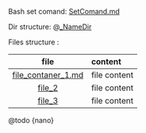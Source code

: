 
Bash set comand:
 [SetComand.md](Usage/SetComand.md)

 Dir structure:
 @[_NameDir](NameDir/_NameDir.md)
 
 Files structure :
 
 file | content
 |:---:|:---|
 [file_contaner_1.md](file_contaner_1.md) | file content |
 [file_2](file_2) | file content 
 [file_3](file_3) | file content 

 @todo {nano}